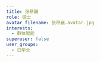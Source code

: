 ```yaml
---
title: 张昂巍
role: 硕士
avatar_filename: 张昂巍.avatar.jpg
interests:
  - 群体智能
superuser: false
user_groups:
  - 已毕业
---
```

